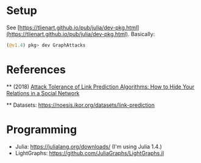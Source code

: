 # Setup

See [https://tlienart.github.io/pub/julia/dev-pkg.html](https://tlienart.github.io/pub/julia/dev-pkg.html). Basically:

```julia
(@v1.4) pkg> dev GraphAttacks
```


# References

** (2018) [Attack Tolerance of Link Prediction Algorithms: How to Hide Your Relations in a Social Network](https://arxiv.org/abs/1809.00152)

** Datasets: https://noesis.ikor.org/datasets/link-prediction

# Programming

- Julia: https://julialang.org/downloads/ (I'm using Julia 1.4.)
- LightGraphs: https://github.com/JuliaGraphs/LightGraphs.jl
